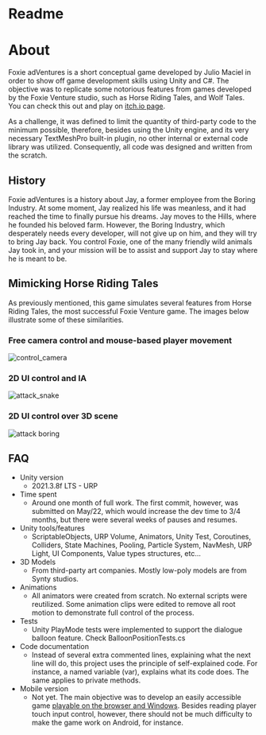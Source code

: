 # Readme
# About
Foxie adVentures is a short conceptual game developed by Julio Maciel in order to show off game development skills using Unity and C#. The objective was to replicate some notorious features from games developed by the Foxie Venture studio, such as Horse Riding Tales, and Wolf Tales. You can check this out and play on [itch.io page](https://juketo.itch.io/foxie).

As a challenge, it was defined to limit the quantity of third-party code to the minimum possible, therefore, besides using the Unity engine, and its very necessary TextMeshPro built-in plugin, no other internal or external code library was utilized. Consequently, all code was designed and written from the scratch.

## History
Foxie adVentures is a history about Jay, a former employee from the Boring Industry. At some moment, Jay realized his life was meanless, and it had reached the time to finally pursue his dreams. Jay moves to the Hills, where he founded his beloved farm. However, the Boring Industry, which desperately needs every developer, will not give up on him, and they will try to bring Jay back.
You control Foxie, one of the many friendly wild animals Jay took in, and your mission will be to assist and support Jay to stay where he is meant to be.

## Mimicking Horse Riding Tales
As previously mentioned, this game simulates several features from Horse Riding Tales, the most successful Foxie Venture game. The images below illustrate some of these similarities.

### Free camera control and mouse-based player movement
![control_camera](https://user-images.githubusercontent.com/12513988/189030843-c1c19633-a139-4407-9968-4ef63ca78b74.png)
### 2D UI control and IA
![attack_snake](https://user-images.githubusercontent.com/12513988/189030826-4f38143d-b8ee-4386-8578-9496685c62ac.png)
### 2D UI control over 3D scene
![attack boring](https://user-images.githubusercontent.com/12513988/189030803-6ee9d4df-886c-4b79-bd50-30977b8fe080.png)

## FAQ
- Unity version
	- 2021.3.8f LTS - URP
- Time spent
	- Around one month of full work. The first commit, however, was submitted on May/22, which would increase the dev time to 3/4 months, but there were several weeks of pauses and resumes. 
- Unity tools/features
	- ScriptableObjects, URP Volume, Animators, Unity Test, Coroutines, Colliders, State Machines, Pooling, Particle System, NavMesh, URP Light, UI Components, Value types structures, etc...
- 3D Models
	- From third-party art companies. Mostly low-poly models are from Synty studios.
- Animations
	- All animators were created from scratch. No external scripts were reutilized. Some animation clips were edited to remove all root motion to demonstrate full control of the process.
- Tests
	- Unity PlayMode tests were implemented to support the dialogue balloon feature. Check BalloonPositionTests.cs
- Code documentation
	- Instead of several extra commented lines, explaining what the next line will do, this project uses the principle of self-explained code. For instance, a named variable (var), explains what its code does. The same applies to private methods. 
- Mobile version
	- Not yet. The main objective was to develop an easily accessible game [playable on the browser and Windows](https://juketo.itch.io/foxie). Besides reading player touch input control, however, there should not be much difficulty to make the game work on Android, for instance. 
